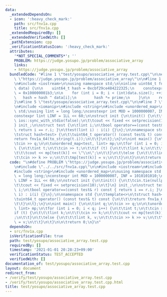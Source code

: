 ```yaml
---
data:
  _extendedDependsOn:
  - icon: ':heavy_check_mark:'
    path: src/fnv1a.cpp
    title: src/fnv1a.cpp
  _extendedRequiredBy: []
  _extendedVerifiedWith: []
  _pathExtension: cpp
  _verificationStatusIcon: ':heavy_check_mark:'
  attributes:
    '*NOT_SPECIAL_COMMENTS*': ''
    PROBLEM: https://judge.yosupo.jp/problem/associative_array
    links:
    - https://judge.yosupo.jp/problem/associative_array
  bundledCode: "#line 1 \"test/yosupo/associative_array.test.cpp\"\n\n#define PROBLEM\
    \ \"https://judge.yosupo.jp/problem/associative_array\"\n\n#line 1 \"src/fnv1a.cpp\"\
    \n#include <iostream>\n\nusing namespace std;\n\ninline uint64_t fnv1a_64(string\
    \ data) {\n\n    uint64_t hash = 0xcbf29ce484222325;\n    constexpr uint64_t prime\
    \ = 0x100000001b3;\n\n    for (int i = 0; i < (int)data.size(); ++i) {\n     \
    \   hash = hash ^ data[i];\n        hash *= prime;\n    }\n\n    return hash;\n\
    }\n#line 5 \"test/yosupo/associative_array.test.cpp\"\n\n#line 7 \"test/yosupo/associative_array.test.cpp\"\
    \n#include <iomanip>\n#include <string>\n#include <unordered_map>\n\nusing namespace\
    \ std;\nusing lint = long long;\nconstexpr int MOD = 1000000007, INF = 1010101010;\n\
    constexpr lint LINF = 1LL << 60;\n\nstruct init {\n\tinit() {\n\t\tcin.tie(nullptr);\
    \ ios::sync_with_stdio(false);\n\t\tcout << fixed << setprecision(10);\n\t}\n\
    } init_;\n\nstruct test {\n\tlint i;\n\tbool operator==(const test& r) const {\
    \ return i == r.i; }\n\ttest(lint i) : i(i) {}\n};\n\nnamespace std {\n\ttemplate<>\n\
    \tstruct hash<test> {\n\t\tuint64_t operator() (const test& t) const {\n\t\t\t\
    return fnv1a_64(to_string(t.i));\n\t\t}\n\t};\n}\n\nint main() {\n\n\tint q;\n\
    \tcin >> q;\n\n\tunordered_map<test, lint> mp;\n\tfor (int i = 0; i < q; i++)\
    \ {\n\t\tint t;\n\t\tcin >> t;\n\t\tif (t) {\n\t\t\tlint k;\n\t\t\tcin >> k;\n\
    \t\t\tcout << mp[test(k)] << \"\\n\";\n\t\t}\n\t\telse {\n\t\t\tlint k, v;\n\t\
    \t\tcin >> k >> v;\n\t\t\tmp[test(k)] = v;\n\t\t}\n\t}\n\n\treturn 0;\n}\n"
  code: "\n#define PROBLEM \"https://judge.yosupo.jp/problem/associative_array\"\n\
    \n#include \"../../src/fnv1a.cpp\"\n\n#include <iostream>\n#include <iomanip>\n\
    #include <string>\n#include <unordered_map>\n\nusing namespace std;\nusing lint\
    \ = long long;\nconstexpr int MOD = 1000000007, INF = 1010101010;\nconstexpr lint\
    \ LINF = 1LL << 60;\n\nstruct init {\n\tinit() {\n\t\tcin.tie(nullptr); ios::sync_with_stdio(false);\n\
    \t\tcout << fixed << setprecision(10);\n\t}\n} init_;\n\nstruct test {\n\tlint\
    \ i;\n\tbool operator==(const test& r) const { return i == r.i; }\n\ttest(lint\
    \ i) : i(i) {}\n};\n\nnamespace std {\n\ttemplate<>\n\tstruct hash<test> {\n\t\
    \tuint64_t operator() (const test& t) const {\n\t\t\treturn fnv1a_64(to_string(t.i));\n\
    \t\t}\n\t};\n}\n\nint main() {\n\n\tint q;\n\tcin >> q;\n\n\tunordered_map<test,\
    \ lint> mp;\n\tfor (int i = 0; i < q; i++) {\n\t\tint t;\n\t\tcin >> t;\n\t\t\
    if (t) {\n\t\t\tlint k;\n\t\t\tcin >> k;\n\t\t\tcout << mp[test(k)] << \"\\n\"\
    ;\n\t\t}\n\t\telse {\n\t\t\tlint k, v;\n\t\t\tcin >> k >> v;\n\t\t\tmp[test(k)]\
    \ = v;\n\t\t}\n\t}\n\n\treturn 0;\n}\n"
  dependsOn:
  - src/fnv1a.cpp
  isVerificationFile: true
  path: test/yosupo/associative_array.test.cpp
  requiredBy: []
  timestamp: '2021-01-01 20:28:23+09:00'
  verificationStatus: TEST_ACCEPTED
  verifiedWith: []
documentation_of: test/yosupo/associative_array.test.cpp
layout: document
redirect_from:
- /verify/test/yosupo/associative_array.test.cpp
- /verify/test/yosupo/associative_array.test.cpp.html
title: test/yosupo/associative_array.test.cpp
---
```

